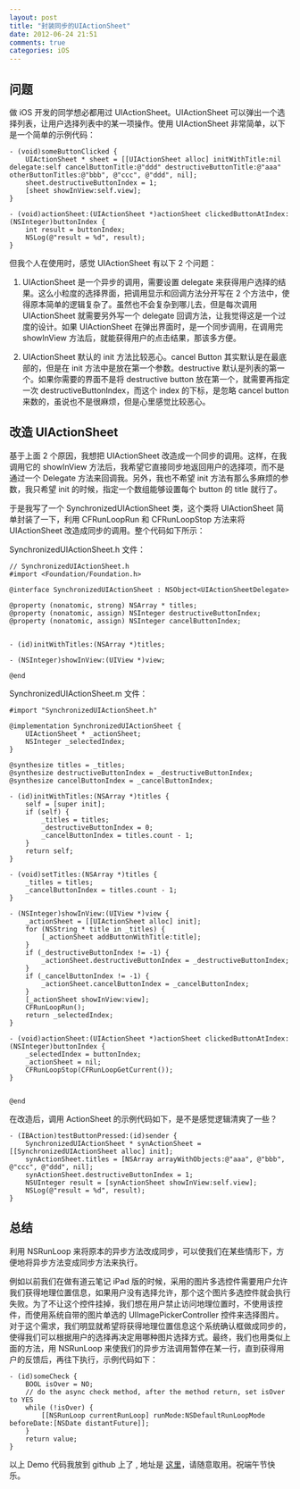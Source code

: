 ```yaml
---
layout: post
title: "封装同步的UIActionSheet"
date: 2012-06-24 21:51
comments: true
categories: iOS
---
```


## 问题
做 iOS 开发的同学想必都用过 UIActionSheet。UIActionSheet 可以弹出一个选择列表，让用户选择列表中的某一项操作。使用 UIActionSheet 非常简单，以下是一个简单的示例代码：

``` objc
- (void)someButtonClicked {
    UIActionSheet * sheet = [[UIActionSheet alloc] initWithTitle:nil delegate:self cancelButtonTitle:@"ddd" destructiveButtonTitle:@"aaa" otherButtonTitles:@"bbb", @"ccc", @"ddd", nil];
    sheet.destructiveButtonIndex = 1;
    [sheet showInView:self.view];
}

- (void)actionSheet:(UIActionSheet *)actionSheet clickedButtonAtIndex:(NSInteger)buttonIndex {
    int result = buttonIndex;
    NSLog(@"result = %d", result);
}

```

但我个人在使用时，感觉 UIActionSheet 有以下 2 个问题：

<!-- more -->

1. UIActionSheet 是一个异步的调用，需要设置 delegate 来获得用户选择的结果。这么小粒度的选择界面，把调用显示和回调方法分开写在 2 个方法中，使得原本简单的逻辑复杂了。虽然也不会复杂到哪儿去，但是每次调用 UIActionSheet 就需要另外写一个 delegate 回调方法，让我觉得这是一个过度的设计。如果 UIActionSheet 在弹出界面时，是一个同步调用，在调用完 showInView 方法后，就能获得用户的点击结果，那该多方便。

2. UIActionSheet 默认的 init 方法比较恶心。cancel Button 其实默认是在最底部的，但是在 init 方法中是放在第一个参数。destructive 默认是列表的第一个。如果你需要的界面不是将 destructive button 放在第一个，就需要再指定一次 destructiveButtonIndex，而这个 index 的下标，是忽略 cancel button 来数的，虽说也不是很麻烦，但是心里感觉比较恶心。



## 改造 UIActionSheet

基于上面 2 个原因，我想把 UIActionSheet 改造成一个同步的调用。这样，在我调用它的 showInView 方法后，我希望它直接同步地返回用户的选择项，而不是通过一个 Delegate 方法来回调我。另外，我也不希望 init 方法有那么多麻烦的参数，我只希望 init 的时候，指定一个数组能够设置每个 button 的 title 就行了。

于是我写了一个 SynchronizedUIActionSheet 类，这个类将 UIActionSheet 简单封装了一下，利用 CFRunLoopRun 和 CFRunLoopStop 方法来将 UIActionSheet 改造成同步的调用。整个代码如下所示：

SynchronizedUIActionSheet.h 文件：

``` objc
// SynchronizedUIActionSheet.h
#import <Foundation/Foundation.h>

@interface SynchronizedUIActionSheet : NSObject<UIActionSheetDelegate>

@property (nonatomic, strong) NSArray * titles;
@property (nonatomic, assign) NSInteger destructiveButtonIndex;
@property (nonatomic, assign) NSInteger cancelButtonIndex;


- (id)initWithTitles:(NSArray *)titles;

- (NSInteger)showInView:(UIView *)view;

@end
```

SynchronizedUIActionSheet.m 文件：

``` objc
#import "SynchronizedUIActionSheet.h"

@implementation SynchronizedUIActionSheet {
    UIActionSheet * _actionSheet;
    NSInteger _selectedIndex;
}

@synthesize titles = _titles;
@synthesize destructiveButtonIndex = _destructiveButtonIndex;
@synthesize cancelButtonIndex = _cancelButtonIndex;

- (id)initWithTitles:(NSArray *)titles {
    self = [super init];
    if (self) {
        _titles = titles;
        _destructiveButtonIndex = 0;
        _cancelButtonIndex = titles.count - 1;
    }
    return self;
}

- (void)setTitles:(NSArray *)titles {
    _titles = titles;
    _cancelButtonIndex = titles.count - 1;    
}

- (NSInteger)showInView:(UIView *)view {
    _actionSheet = [[UIActionSheet alloc] init];
    for (NSString * title in _titles) {
        [_actionSheet addButtonWithTitle:title];
    }
    if (_destructiveButtonIndex != -1) {
        _actionSheet.destructiveButtonIndex = _destructiveButtonIndex;
    }
    if (_cancelButtonIndex != -1) {
        _actionSheet.cancelButtonIndex = _cancelButtonIndex;
    }
    [_actionSheet showInView:view];
    CFRunLoopRun();
    return _selectedIndex;
}

- (void)actionSheet:(UIActionSheet *)actionSheet clickedButtonAtIndex:(NSInteger)buttonIndex {
    _selectedIndex = buttonIndex;
    _actionSheet = nil;
    CFRunLoopStop(CFRunLoopGetCurrent());
}


@end

```

在改造后，调用 ActionSheet 的示例代码如下，是不是感觉逻辑清爽了一些？

``` objc
- (IBAction)testButtonPressed:(id)sender {
    SynchronizedUIActionSheet * synActionSheet = [[SynchronizedUIActionSheet alloc] init];
    synActionSheet.titles = [NSArray arrayWithObjects:@"aaa", @"bbb", @"ccc", @"ddd", nil];
    synActionSheet.destructiveButtonIndex = 1;
    NSUInteger result = [synActionSheet showInView:self.view];
    NSLog(@"result = %d", result);
}

```

## 总结

利用 NSRunLoop 来将原本的异步方法改成同步，可以使我们在某些情形下，方便地将异步方法变成同步方法来执行。

例如以前我们在做有道云笔记 iPad 版的时候，采用的图片多选控件需要用户允许我们获得地理位置信息，如果用户没有选择允许，那个这个图片多选控件就会执行失败。为了不让这个控件挂掉，我们想在用户禁止访问地理位置时，不使用该控件，而使用系统自带的图片单选的 UIImagePickerController 控件来选择图片。对于这个需求，我们明显就希望将获得地理位置信息这个系统确认框做成同步的，使得我们可以根据用户的选择再决定用哪种图片选择方式。最终，我们也用类似上面的方法，用 NSRunLoop 来使我们的异步方法调用暂停在某一行，直到获得用户的反馈后，再往下执行，示例代码如下：

``` objc
- (id)someCheck {
    BOOL isOver = NO;
    // do the async check method, after the method return, set isOver to YES
    while (!isOver) {
        [[NSRunLoop currentRunLoop] runMode:NSDefaultRunLoopMode beforeDate:[NSDate distantFuture]];
    }
    return value;
}
```

以上 Demo 代码我放到 github 上了 , 地址是 [这里](https://github.com/tangqiaoboy/SynchronizedUIActionSheetDemo)，请随意取用。祝端午节快乐。

